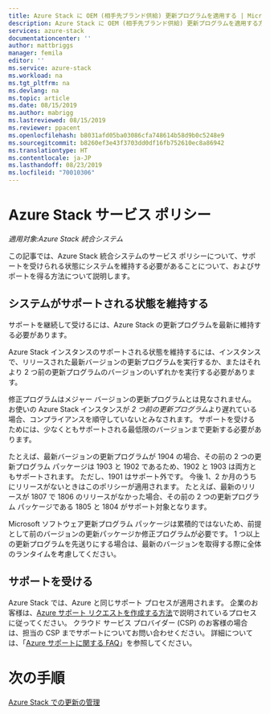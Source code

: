 ```yaml
---
title: Azure Stack に OEM (相手先ブランド供給) 更新プログラムを適用する | Microsoft Docs
description: Azure Stack に OEM (相手先ブランド供給) 更新プログラムを適用する方法について説明します。
services: azure-stack
documentationcenter: ''
author: mattbriggs
manager: femila
editor: ''
ms.service: azure-stack
ms.workload: na
ms.tgt_pltfrm: na
ms.devlang: na
ms.topic: article
ms.date: 08/15/2019
ms.author: mabrigg
ms.lastreviewed: 08/15/2019
ms.reviewer: ppacent
ms.openlocfilehash: b8031afd05ba03086cfa748614b58d9b0c5248e9
ms.sourcegitcommit: b8260ef3e43f3703dd0df16fb752610ec8a86942
ms.translationtype: HT
ms.contentlocale: ja-JP
ms.lasthandoff: 08/23/2019
ms.locfileid: "70010306"
---
```

# <a name="azure-stack-servicing-policy"></a>Azure Stack サービス ポリシー

*適用対象:Azure Stack 統合システム*

この記事では、Azure Stack 統合システムのサービス ポリシーについて、サポートを受けられる状態にシステムを維持する必要があることについて、およびサポートを得る方法について説明します。

## <a name="keep-your-system-under-support"></a>システムがサポートされる状態を維持する

サポートを継続して受けるには、Azure Stack の更新プログラムを最新に維持する必要があります。

Azure Stack インスタンスのサポートされる状態を維持するには、インスタンスで、リリースされた最新バージョンの更新プログラムを実行するか、またはそれより 2 つ前の更新プログラムのバージョンのいずれかを実行する必要があります。

修正プログラムはメジャー バージョンの更新プログラムとは見なされません。 お使いの Azure Stack インスタンスが *2 つ前の更新プログラム*より遅れている場合、コンプライアンスを順守していないとみなされます。 サポートを受けるためには、少なくともサポートされる最低限のバージョンまで更新する必要があります。

たとえば、最新バージョンの更新プログラムが 1904 の場合、その前の 2 つの更新プログラム パッケージは 1903 と 1902 であるため、1902 と 1903 は両方ともサポートされます。 ただし、1901 はサポート外です。 今後 1、2 か月のうちにリリースがないときはこのポリシーが適用されます。 たとえば、最新のリリースが 1807 で 1806 のリリースがなかった場合、その前の 2 つの更新プログラム パッケージである 1805 と 1804 がサポート対象となります。

Microsoft ソフトウェア更新プログラム パッケージは累積的ではないため、前提として前のバージョンの更新パッケージか修正プログラムが必要です。 1 つ以上の更新プログラムを先送りにする場合は、最新のバージョンを取得する際に全体のランタイムを考慮してください。

## <a name="get-support"></a>サポートを受ける

Azure Stack では、Azure と同じサポート プロセスが適用されます。 企業のお客様は、[Azure サポート リクエストを作成する方法](https://docs.microsoft.com/azure/azure-supportability/how-to-create-azure-support-request)で説明されているプロセスに従ってください。 クラウド サービス プロバイダー (CSP) のお客様の場合は、担当の CSP までサポートについてお問い合わせください。 詳細については、「[Azure サポートに関する FAQ](https://azure.microsoft.com/support/faq/)」を参照してください。

# <a name="next-steps"></a>次の手順

[Azure Stack での更新の管理](azure-stack-updates.md)
